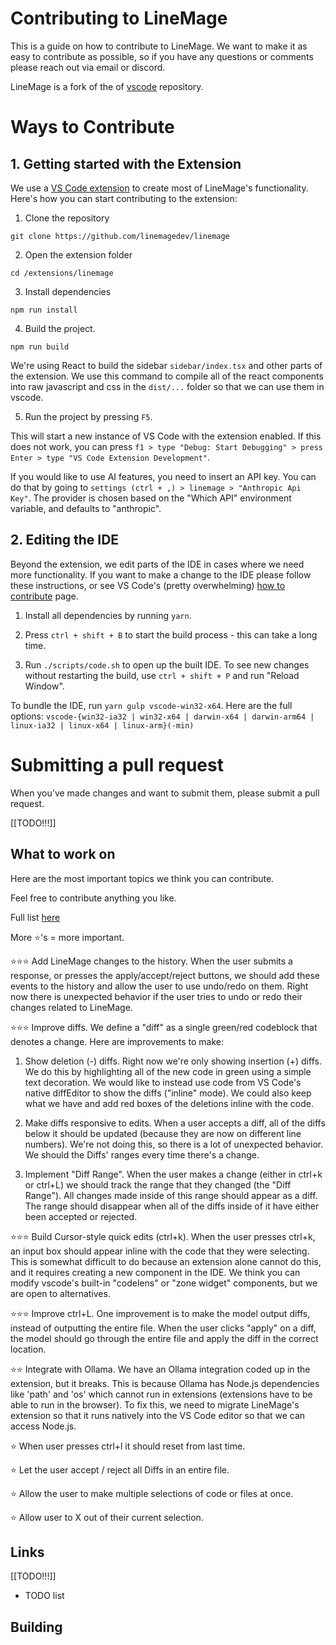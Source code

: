 
# Contributing to LineMage

This is a guide on how to contribute to LineMage. We want to make it as easy to contribute as possible, so if you have any questions or comments please reach out via email or discord.

LineMage is a fork of the of [vscode](https://github.com/microsoft/vscode) repository.
# Ways to Contribute

## 1. Getting started with the Extension

We use a [VS Code extension](https://code.visualstudio.com/api/get-started/your-first-extension) to create most of LineMage's functionality.
Here's how you can start contributing to the extension:

1. Clone the repository

`git clone https://github.com/linemagedev/linemage`

2. Open the extension folder

`cd /extensions/linemage`

3. Install dependencies

`npm run install`

4. Build the project.

`npm run build`

We're using React to build the sidebar `sidebar/index.tsx` and other parts of the extension. We use this command to compile all of the react components into raw javascript and css in the `dist/...` folder so that we can use them in vscode.

5. Run the project by pressing `F5`.

This will start a new instance of VS Code with the extension enabled. If this does not work, you can press `f1 > type "Debug: Start Debugging" > press Enter > type "VS Code Extension Development"`.

If you would like to use AI features, you need to insert an API key. You can do that by going to `settings (ctrl + ,) > linemage > "Anthropic Api Key"`. The provider is chosen based on the "Which API" environment variable, and defaults to "anthropic".

## 2. Editing the IDE

Beyond the extension, we edit parts of the IDE in cases where we need more functionality. If you want to make a change to the IDE please follow these instructions, or see VS Code's (pretty overwhelming) [how to contribute](https://github.com/microsoft/vscode/wiki/How-to-Contribute) page.

1. Install all dependencies by running `yarn`.

2. Press `ctrl + shift + B` to start the build process - this can take a long time.

3. Run `./scripts/code.sh` to open up the built IDE. To see new changes without restarting the build, use `ctrl + shift + P` and run "Reload Window".

To bundle the IDE, run `yarn gulp vscode-win32-x64`. Here are the full options: `vscode-{win32-ia32 | win32-x64 | darwin-x64 | darwin-arm64 | linux-ia32 | linux-x64 | linux-arm}(-min)`





# Submitting a pull request

When you've made changes and want to submit them, please submit a pull request.





[[TODO!!!]]




## What to work on


Here are the most important topics we think you can contribute.

Feel free to contribute anything you like.

Full list [here]([[TODO!!!]])

More ⭐'s = more important.

⭐⭐⭐ Add LineMage changes to the history. When the user submits a response, or presses the apply/accept/reject buttons, we should add these events to the history and allow the user to use undo/redo on them. Right now there is unexpected behavior if the user tries to undo or redo their changes related to LineMage.

⭐⭐⭐ Improve diffs. We define a "diff" as a single green/red codeblock that denotes a change. Here are improvements to make:

1. Show deletion (-) diffs. Right now we're only showing insertion (+) diffs. We do this by highlighting all of the new code in green using a simple text decoration. We would like to instead use code from VS Code's native diffEditor to show the diffs ("inline" mode). We could also keep what we have and add red boxes of the deletions inline with the code.

2. Make diffs responsive to edits. When a user accepts a diff, all of the diffs below it should be updated (because they are now on different line numbers). We're not doing this, so there is a lot of unexpected behavior. We should the Diffs' ranges every time there's a change.

3. Implement "Diff Range". When the user makes a change (either in ctrl+k or ctrl+L) we should track the range that they changed (the "Diff Range"). All changes made inside of this range should appear as a diff. The range should disappear when all of the diffs inside of it have either been accepted or rejected.

⭐⭐⭐ Build Cursor-style quick edits (ctrl+k). When the user presses ctrl+k, an input box should appear inline with the code that they were selecting. This is somewhat difficult to do because an extension alone cannot do this, and it requires creating a new component in the IDE. We think you can modify vscode's built-in "codelens" or "zone widget" components, but we are open to alternatives.

⭐⭐⭐ Improve ctrl+L. One improvement is to make the model output diffs, instead of outputting the entire file. When the user clicks "apply" on a diff, the model should go through the entire file and apply the diff in the correct location.


⭐⭐ Integrate with Ollama. We have an Ollama integration coded up in the extension, but it breaks. This is because Ollama has Node.js dependencies like 'path' and 'os' which cannot run in extensions (extensions have to be able to run in the browser). To fix this, we need to migrate LineMage's extension so that it runs natively into the VS Code editor so that we can access Node.js.

⭐ When user presses ctrl+l it should reset from last time.

⭐ Let the user accept / reject all Diffs in an entire file.

⭐ Allow the user to make multiple selections of code or files at once.

⭐ Allow user to X out of their current selection.




## Links

[[TODO!!!]]


- TODO list


## Building


























<!--

### Design principles

- Least amount of eye movement necessary; if user presses submit, show them the message where they submitted


### Ctrl+L (chat)




### Ctrl+K (inline edits)

- Create a new input box that takes in the user's description.

- Make it appear above each.

- The input box should appear directly above the code selection - this requires using a Zone widget.


### Core

- Migrate the LineMage extension to live natively in VS Code. There's initial work here at `linemage.contribution.ts`.

- Allow access to the VS Code extension marketplace.

- Re-write the whole file when the user clicks "Apply" and show a gray progress indicator in the BG.



### Diffs

"Diffs" are the inline green/red highlights you see to approve or reject a change.

- Diffs are not responsive to edits right now. To make them responsive, we need to update all Diffs' ranges every time there's a change.

- Right now Diffs are only shown in green as a simple text decoration. We'd like to have them work better by using code from VS Code's native diffEditor ("inline" mode).

- **Events:** On many types of events, we should reject all the current Diffs (user submits a new chat message, clicks Apply, etc).






### Ollama

- Ollama doesn't work now because its JS library depends on Node.js and uses imports like 'path', 'os', while extensions must be able to run in the browser. When we migrate the extension into the VS Code codebase, we'll be able to access Node.js and will uncomment the Ollama integration.

### Greptile

- Ideally we'd auto-detect -->
